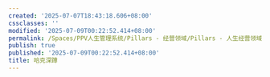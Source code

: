 ```yaml
---
created: '2025-07-07T18:43:18.606+08:00'
cssclasses: ''
modified: '2025-07-09T00:22:52.414+08:00'
permalink: /Spaces/PPV人生管理系统/Pillars - 经营领域/Pillars - 人生经营领域/运动/增肌减脂计划/力量训练动作库/哈克深蹲.md
publish: true
published: '2025-07-09T00:22:52.414+08:00'
title: 哈克深蹲
---
```

